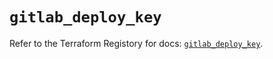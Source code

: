 # `gitlab_deploy_key`

Refer to the Terraform Registory for docs: [`gitlab_deploy_key`](https://registry.terraform.io/providers/gitlabhq/gitlab/16.6.0/docs/resources/deploy_key).
